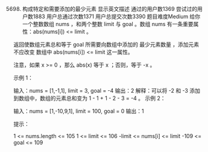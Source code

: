 5698. 构成特定和需要添加的最少元素 显示英文描述
      通过的用户数1369
      尝试过的用户数1883
      用户总通过次数1371
      用户总提交次数3390
      题目难度Medium
      给你一个整数数组 nums ，和两个整数 limit 与 goal 。数组 nums 有一条重要属性：abs(nums[i]) <= limit 。

返回使数组元素总和等于 goal 所需要向数组中添加的 最少元素数量 ，添加元素 不应改变 数组中 abs(nums[i]) <= limit 这一属性。

注意，如果 x >= 0 ，那么 abs(x) 等于 x ；否则，等于 -x 。



示例 1：

输入：nums = [1,-1,1], limit = 3, goal = -4
输出：2
解释：可以将 -2 和 -3 添加到数组中，数组的元素总和变为 1 - 1 + 1 - 2 - 3 = -4 。
示例 2：

输入：nums = [1,-10,9,1], limit = 100, goal = 0
输出：1


提示：

1 <= nums.length <= 105
1 <= limit <= 106
-limit <= nums[i] <= limit
-109 <= goal <= 109